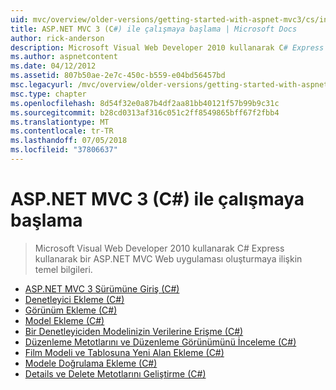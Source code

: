 ```yaml
---
uid: mvc/overview/older-versions/getting-started-with-aspnet-mvc3/cs/index
title: ASP.NET MVC 3 (C#) ile çalışmaya başlama | Microsoft Docs
author: rick-anderson
description: Microsoft Visual Web Developer 2010 kullanarak C# Express kullanarak bir ASP.NET MVC Web uygulaması oluşturmaya ilişkin temel bilgileri.
ms.author: aspnetcontent
ms.date: 04/12/2012
ms.assetid: 807b50ae-2e7c-450c-b559-e04bd56457bd
msc.legacyurl: /mvc/overview/older-versions/getting-started-with-aspnet-mvc3/cs
msc.type: chapter
ms.openlocfilehash: 8d54f32e0a87b4df2aa81bb40121f57b99b9c31c
ms.sourcegitcommit: b28cd0313af316c051c2ff8549865bff67f2fbb4
ms.translationtype: MT
ms.contentlocale: tr-TR
ms.lasthandoff: 07/05/2018
ms.locfileid: "37806637"
---
```

<a name="getting-started-with-aspnet-mvc-3-c"></a>ASP.NET MVC 3 (C#) ile çalışmaya başlama
====================
> Microsoft Visual Web Developer 2010 kullanarak C# Express kullanarak bir ASP.NET MVC Web uygulaması oluşturmaya ilişkin temel bilgileri.


- [ASP.NET MVC 3 Sürümüne Giriş (C#)](intro-to-aspnet-mvc-3.md)
- [Denetleyici Ekleme (C#)](adding-a-controller.md)
- [Görünüm Ekleme (C#)](adding-a-view.md)
- [Model Ekleme (C#)](adding-a-model.md)
- [Bir Denetleyiciden Modelinizin Verilerine Erişme (C#)](accessing-your-models-data-from-a-controller.md)
- [Düzenleme Metotlarını ve Düzenleme Görünümünü İnceleme (C#)](examining-the-edit-methods-and-edit-view.md)
- [Film Modeli ve Tablosuna Yeni Alan Ekleme (C#)](adding-a-new-field.md)
- [Modele Doğrulama Ekleme (C#)](adding-validation-to-the-model.md)
- [Details ve Delete Metotlarını Geliştirme (C#)](improving-the-details-and-delete-methods.md)
